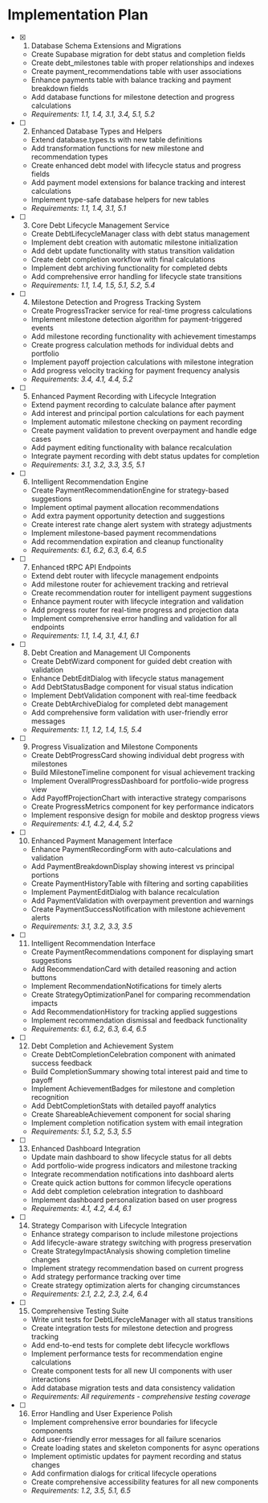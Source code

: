 # Implementation Plan

- [x] 1. Database Schema Extensions and Migrations
  - Create Supabase migration for debt status and completion fields
  - Create debt_milestones table with proper relationships and indexes
  - Create payment_recommendations table with user associations
  - Enhance payments table with balance tracking and payment breakdown fields
  - Add database functions for milestone detection and progress calculations
  - _Requirements: 1.1, 1.4, 3.1, 3.4, 5.1, 5.2_

- [ ] 2. Enhanced Database Types and Helpers
  - Extend database.types.ts with new table definitions
  - Add transformation functions for new milestone and recommendation types
  - Create enhanced debt model with lifecycle status and progress fields
  - Add payment model extensions for balance tracking and interest calculations
  - Implement type-safe database helpers for new tables
  - _Requirements: 1.1, 1.4, 3.1, 5.1_

- [ ] 3. Core Debt Lifecycle Management Service
  - Create DebtLifecycleManager class with debt status management
  - Implement debt creation with automatic milestone initialization
  - Add debt update functionality with status transition validation
  - Create debt completion workflow with final calculations
  - Implement debt archiving functionality for completed debts
  - Add comprehensive error handling for lifecycle state transitions
  - _Requirements: 1.1, 1.4, 1.5, 5.1, 5.2, 5.4_

- [ ] 4. Milestone Detection and Progress Tracking System
  - Create ProgressTracker service for real-time progress calculations
  - Implement milestone detection algorithm for payment-triggered events
  - Add milestone recording functionality with achievement timestamps
  - Create progress calculation methods for individual debts and portfolio
  - Implement payoff projection calculations with milestone integration
  - Add progress velocity tracking for payment frequency analysis
  - _Requirements: 3.4, 4.1, 4.4, 5.2_

- [ ] 5. Enhanced Payment Recording with Lifecycle Integration
  - Extend payment recording to calculate balance after payment
  - Add interest and principal portion calculations for each payment
  - Implement automatic milestone checking on payment recording
  - Create payment validation to prevent overpayment and handle edge cases
  - Add payment editing functionality with balance recalculation
  - Integrate payment recording with debt status updates for completion
  - _Requirements: 3.1, 3.2, 3.3, 3.5, 5.1_

- [ ] 6. Intelligent Recommendation Engine
  - Create PaymentRecommendationEngine for strategy-based suggestions
  - Implement optimal payment allocation recommendations
  - Add extra payment opportunity detection and suggestions
  - Create interest rate change alert system with strategy adjustments
  - Implement milestone-based payment recommendations
  - Add recommendation expiration and cleanup functionality
  - _Requirements: 6.1, 6.2, 6.3, 6.4, 6.5_

- [ ] 7. Enhanced tRPC API Endpoints
  - Extend debt router with lifecycle management endpoints
  - Add milestone router for achievement tracking and retrieval
  - Create recommendation router for intelligent payment suggestions
  - Enhance payment router with lifecycle integration and validation
  - Add progress router for real-time progress and projection data
  - Implement comprehensive error handling and validation for all endpoints
  - _Requirements: 1.1, 1.4, 3.1, 4.1, 6.1_

- [ ] 8. Debt Creation and Management UI Components
  - Create DebtWizard component for guided debt creation with validation
  - Enhance DebtEditDialog with lifecycle status management
  - Add DebtStatusBadge component for visual status indication
  - Implement DebtValidation component with real-time feedback
  - Create DebtArchiveDialog for completed debt management
  - Add comprehensive form validation with user-friendly error messages
  - _Requirements: 1.1, 1.2, 1.4, 1.5, 5.4_

- [ ] 9. Progress Visualization and Milestone Components
  - Create DebtProgressCard showing individual debt progress with milestones
  - Build MilestoneTimeline component for visual achievement tracking
  - Implement OverallProgressDashboard for portfolio-wide progress view
  - Add PayoffProjectionChart with interactive strategy comparisons
  - Create ProgressMetrics component for key performance indicators
  - Implement responsive design for mobile and desktop progress views
  - _Requirements: 4.1, 4.2, 4.4, 5.2_

- [ ] 10. Enhanced Payment Management Interface
  - Enhance PaymentRecordingForm with auto-calculations and validation
  - Add PaymentBreakdownDisplay showing interest vs principal portions
  - Create PaymentHistoryTable with filtering and sorting capabilities
  - Implement PaymentEditDialog with balance recalculation
  - Add PaymentValidation with overpayment prevention and warnings
  - Create PaymentSuccessNotification with milestone achievement alerts
  - _Requirements: 3.1, 3.2, 3.3, 3.5_

- [ ] 11. Intelligent Recommendation Interface
  - Create PaymentRecommendations component for displaying smart suggestions
  - Add RecommendationCard with detailed reasoning and action buttons
  - Implement RecommendationNotifications for timely alerts
  - Create StrategyOptimizationPanel for comparing recommendation impacts
  - Add RecommendationHistory for tracking applied suggestions
  - Implement recommendation dismissal and feedback functionality
  - _Requirements: 6.1, 6.2, 6.3, 6.4, 6.5_

- [ ] 12. Debt Completion and Achievement System
  - Create DebtCompletionCelebration component with animated success feedback
  - Build CompletionSummary showing total interest paid and time to payoff
  - Implement AchievementBadges for milestone and completion recognition
  - Add DebtCompletionStats with detailed payoff analytics
  - Create ShareableAchievement component for social sharing
  - Implement completion notification system with email integration
  - _Requirements: 5.1, 5.2, 5.3, 5.5_

- [ ] 13. Enhanced Dashboard Integration
  - Update main dashboard to show lifecycle status for all debts
  - Add portfolio-wide progress indicators and milestone tracking
  - Integrate recommendation notifications into dashboard alerts
  - Create quick action buttons for common lifecycle operations
  - Add debt completion celebration integration to dashboard
  - Implement dashboard personalization based on user progress
  - _Requirements: 4.1, 4.2, 4.4, 6.1_

- [ ] 14. Strategy Comparison with Lifecycle Integration
  - Enhance strategy comparison to include milestone projections
  - Add lifecycle-aware strategy switching with progress preservation
  - Create StrategyImpactAnalysis showing completion timeline changes
  - Implement strategy recommendation based on current progress
  - Add strategy performance tracking over time
  - Create strategy optimization alerts for changing circumstances
  - _Requirements: 2.1, 2.2, 2.3, 2.4, 6.4_

- [ ] 15. Comprehensive Testing Suite
  - Write unit tests for DebtLifecycleManager with all status transitions
  - Create integration tests for milestone detection and progress tracking
  - Add end-to-end tests for complete debt lifecycle workflows
  - Implement performance tests for recommendation engine calculations
  - Create component tests for all new UI components with user interactions
  - Add database migration tests and data consistency validation
  - _Requirements: All requirements - comprehensive testing coverage_

- [ ] 16. Error Handling and User Experience Polish
  - Implement comprehensive error boundaries for lifecycle components
  - Add user-friendly error messages for all failure scenarios
  - Create loading states and skeleton components for async operations
  - Implement optimistic updates for payment recording and status changes
  - Add confirmation dialogs for critical lifecycle operations
  - Create comprehensive accessibility features for all new components
  - _Requirements: 1.2, 3.5, 5.1, 6.5_
